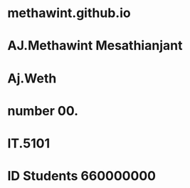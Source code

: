 # methawint.github.io

# AJ.Methawint Mesathianjant
# Aj.Weth
# number 00.
# IT.5101
# ID Students 660000000